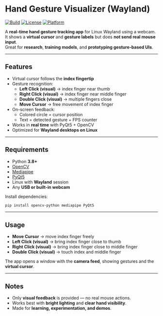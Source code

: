 # Hand Gesture Visualizer (Wayland)

[![Build](https://img.shields.io/badge/build-passing-brightgreen)]()
[![License](https://img.shields.io/badge/license-MIT-blue)]()
[![Platform](https://img.shields.io/badge/platform-Python%203.8%2B-blue)]()

A **real-time hand gesture tracking app** for Linux Wayland using a webcam.  
It shows a **virtual cursor** and **gesture labels** but does **not send real mouse input**.  
Great for **research**, **training models**, and **prototyping gesture-based UIs**.

---

## Features

- Virtual cursor follows the **index fingertip**  
- Gesture recognition:
  - **Left Click (visual)** → index finger near thumb  
  - **Right Click (visual)** → index finger near middle finger  
  - **Double Click (visual)** → multiple fingers close  
  - **Move Cursor** → free movement of index finger  
- On-screen feedback:
  - Colored circle = cursor position  
  - Text = detected gesture + FPS counter  
- Works in **real time** with PyQt5 + OpenCV  
- Optimized for **Wayland desktops on Linux**  

---

## Requirements

- Python **3.8+**  
- [OpenCV](https://pypi.org/project/opencv-python/)  
- [Mediapipe](https://pypi.org/project/mediapipe/)  
- [PyQt5](https://pypi.org/project/PyQt5/)  
- Linux with **Wayland** session  
- Any **USB or built-in webcam**  

Install dependencies:

```bash
pip install opencv-python mediapipe PyQt5
````

---

## Usage

* **Move Cursor** → move index finger freely
* **Left Click (visual)** → bring index finger close to thumb
* **Right Click (visual)** → bring index finger close to middle finger
* **Double Click (visual)** → touch index and middle finger

The app opens a window with the **camera feed**, showing gestures and the **virtual cursor**.

---

## Notes

* Only **visual feedback** is provided — no real mouse actions.
* Works best with **bright lighting** and **clear hand visibility**.
* Made for **learning, experimentation, and demos**.


